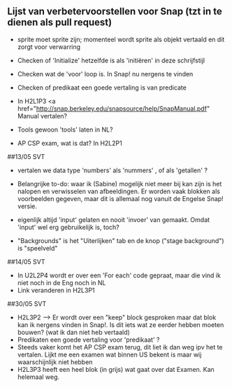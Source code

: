 ## Lijst van verbetervoorstellen voor Snap (tzt in te dienen als pull request)

* sprite moet sprite zijn; momenteel wordt sprite als objekt vertaald en dit zorgt voor verwarring
* Checken of 'Initialize' hetzelfde is als 'initiëren' in deze schrijfstijl
* Checken wat de 'voor' loop is. In Snap! nu nergens te vinden
* Checken of predikaat een goede vertaling is van predicate

* In H2L1P3 <a href="http://snap.berkeley.edu/snapsource/help/SnapManual.pdf"   Manual vertalen?

* Tools gewoon 'tools' laten in NL?
* AP CSP exam, wat is dat? In H2L2P1


##13/05 SVT
* vertalen we data type 'numbers' als 'nummers' , of als 'getallen'  ?
* Belangrijke to-do: waar ik (Sabine) mogelijk niet meer bij kan zijn is het nalopen en verwisselen van afbeeldingen. Er worden vaak blokken als voorbeelden gegeven, maar dit is allemaal nog vanuit de Engelse Snap! versie.
* eigenlijk altijd 'input' gelaten en nooit 'invoer' van gemaakt. Omdat 'input' wel erg gebruikelijk is, toch?


* "Backgrounds" is het "Uiterlijken" tab en de knop ("stage background") is "speelveld"

##14/05 SVT
* In U2L2P4 wordt er over een 'For each' code gepraat, maar die vind ik niet noch in de Eng noch in NL
* Link veranderen in H2L3P1

##30/05 SVT
* H2L3P2 --> Er wordt over een "keep" block gesproken maar dat blok kan ik nergens vinden in Snap!. Is dit iets wat ze eerder hebben moeten bouwen? (wat ik dan niet heb vertaald)
* Predikaten een goede vertaling voor 'predikaat'  ?
* Steeds vaker komt het AP CSP exam terug, dit liet ik dan weg ipv het te vertalen. Lijkt me een examen wat binnen US bekent is maar wij waarschijnlijk niet hebben
* H2L3P3 heeft een heel blok (in grijs) wat gaat over dat Examen. Kan helemaal weg. 
